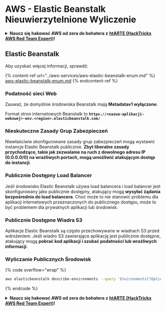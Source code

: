 # AWS - Elastic Beanstalk Nieuwierzytelnione Wyliczenie

<details>

<summary><strong>Naucz się hakować AWS od zera do bohatera z</strong> <a href="https://training.hacktricks.xyz/courses/arte"><strong>htARTE (HackTricks AWS Red Team Expert)</strong></a><strong>!</strong></summary>

Inne sposoby wsparcia HackTricks:

* Jeśli chcesz zobaczyć swoją **firmę reklamowaną w HackTricks** lub **pobrać HackTricks w formacie PDF**, sprawdź [**PLANY SUBSKRYPCYJNE**](https://github.com/sponsors/carlospolop)!
* Zdobądź [**oficjalne gadżety PEASS & HackTricks**](https://peass.creator-spring.com)
* Odkryj [**Rodzinę PEASS**](https://opensea.io/collection/the-peass-family), naszą kolekcję ekskluzywnych [**NFT**](https://opensea.io/collection/the-peass-family)
* **Dołącz do** 💬 [**Grupy Discord**](https://discord.gg/hRep4RUj7f) lub [**grupy telegramowej**](https://t.me/peass) lub **śledź** nas na **Twitterze** 🐦 [**@hacktricks\_live**](https://twitter.com/hacktricks\_live)**.**
* **Podziel się swoimi sztuczkami hakerskimi, przesyłając PR-y do** [**HackTricks**](https://github.com/carlospolop/hacktricks) i [**HackTricks Cloud**](https://github.com/carlospolop/hacktricks-cloud) github repos.

</details>

## Elastic Beanstalk

Aby uzyskać więcej informacji, sprawdź:

{% content-ref url="../aws-services/aws-elastic-beanstalk-enum.md" %}
[aws-elastic-beanstalk-enum.md](../aws-services/aws-elastic-beanstalk-enum.md)
{% endcontent-ref %}

### Podatność sieci Web

Zauważ, że domyślnie środowiska Beanstalk mają **Metadatav1 wyłączone**.

Format stron internetowych Beanstalk to **`https://<nazwa-aplikacji-webowej>-env.<region>.elasticbeanstalk.com/`**

### Nieskuteczne Zasady Grup Zabezpieczeń

Niewłaściwie skonfigurowane zasady grup zabezpieczeń mogą wystawić instancje Elastic Beanstalk publicznie. **Zbyt liberalne zasady przychodzące, takie jak zezwalanie na ruch z dowolnego adresu IP (0.0.0.0/0) na wrażliwych portach, mogą umożliwić atakującym dostęp do instancji**.

### Publicznie Dostępny Load Balancer

Jeśli środowisko Elastic Beanstalk używa load balancera i load balancer jest skonfigurowany jako publicznie dostępny, atakujący mogą **wysyłać żądania bezpośrednio do load balancera**. Choć może to nie stanowić problemu dla aplikacji internetowych przeznaczonych do publicznego dostępu, może to być problemem dla prywatnych aplikacji lub środowisk.

### Publicznie Dostępne Wiadra S3

Aplikacje Elastic Beanstalk są często przechowywane w wiadrach S3 przed wdrożeniem. Jeśli wiadro S3 zawierające aplikację jest publicznie dostępne, atakujący mogą **pobrać kod aplikacji i szukać podatności lub wrażliwych informacji**.

### Wyliczanie Publicznych Środowisk

{% code overflow="wrap" %}
```bash
aws elasticbeanstalk describe-environments --query 'Environments[?OptionSettings[?OptionName==`aws:elbv2:listener:80:defaultProcess` && contains(OptionValue, `redirect`)]].{EnvironmentName:EnvironmentName, ApplicationName:ApplicationName, Status:Status}' --output table
```
{% endcode %}

<details>

<summary><strong>Naucz się hakować AWS od zera do bohatera z</strong> <a href="https://training.hacktricks.xyz/courses/arte"><strong>htARTE (HackTricks AWS Red Team Expert)</strong></a><strong>!</strong></summary>

Inne sposoby wsparcia HackTricks:

* Jeśli chcesz zobaczyć swoją **firmę reklamowaną w HackTricks** lub **pobrać HackTricks w formacie PDF** sprawdź [**PLANY SUBSKRYPCYJNE**](https://github.com/sponsors/carlospolop)!
* Kup [**oficjalne gadżety PEASS & HackTricks**](https://peass.creator-spring.com)
* Odkryj [**Rodzinę PEASS**](https://opensea.io/collection/the-peass-family), naszą kolekcję ekskluzywnych [**NFT**](https://opensea.io/collection/the-peass-family)
* **Dołącz do** 💬 [**grupy Discord**](https://discord.gg/hRep4RUj7f) lub [**grupy telegramowej**](https://t.me/peass) lub **śledź** nas na **Twitterze** 🐦 [**@hacktricks\_live**](https://twitter.com/hacktricks\_live)**.**
* **Podziel się swoimi sztuczkami hakerskimi, przesyłając PR-y do** [**HackTricks**](https://github.com/carlospolop/hacktricks) i [**HackTricks Cloud**](https://github.com/carlospolop/hacktricks-cloud) na githubie.

</details>
